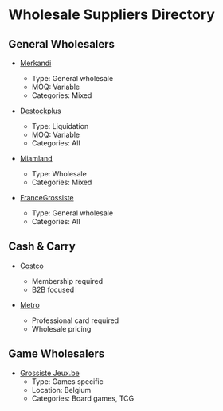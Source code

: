 # Wholesale Suppliers Directory

## General Wholesalers
- [Merkandi](https://merkandi.fr/)
  - Type: General wholesale
  - MOQ: Variable
  - Categories: Mixed

- [Destockplus](https://www.destockplus.com/)
  - Type: Liquidation
  - MOQ: Variable
  - Categories: All

- [Miamland](https://www.miamland.com/)
  - Type: Wholesale
  - Categories: Mixed

- [FranceGrossiste](https://www.francegrossiste.com/)
  - Type: General wholesale
  - Categories: All

## Cash & Carry
- [Costco](https://www.costco.fr/)
  - Membership required
  - B2B focused

- [Metro](https://www.metro.fr/)
  - Professional card required
  - Wholesale pricing

## Game Wholesalers
- [Grossiste Jeux.be](https://www.grossiste-jeux.be/)
  - Type: Games specific
  - Location: Belgium
  - Categories: Board games, TCG 